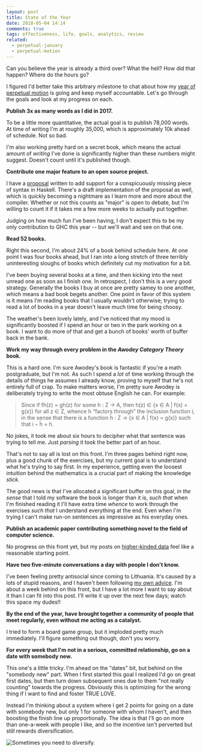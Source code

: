 ```yaml
---
layout: post
title: State of the Year
date: 2018-05-04 14:14
comments: true
tags: effectiveness, life, goals, analytics, review
related:
  - perpetual-january
  - perpetual-motion
---
```


Can you believe the year is already a third over? What the hell? How did that
happen? Where do the hours go?

I figured I'd better take this arbitrary milestone to chat about how my [year of
perpetual motion][motion] is going and keep myself accountable. Let's go
through the goals and look at my progress on each.

[motion]: /blog/perpetual-motion/


**Publish 3x as many words as I did in 2017.**

To be a little more quantitative, the actual goal is to publish 78,000 words. At
time of writing I'm at roughly 35,000, which is approximately 10k ahead of
schedule. Not so bad.

I'm also working pretty hard on a secret book, which means the actual amount of
*writing* I've done is significantly higher than these numbers might suggest.
Doesn't count until it's published though.


**Contribute one major feature to an open source project.**

I have a [proposal][proposal] written to add support for a conspicuously missing
piece of syntax in Haskell. There's a draft implementation of the proposal as
well, which is quickly becoming a nightmare as I learn more and more about the
compiler. Whether or not this counts as "major" is open to debate, but I'm
willing to count it if it takes me a few more weeks to actually put together.

Judging on how much fun I've been having, I don't expect this to be my only
contribution to GHC this year -- but we'll wait and see on that one.

[proposal]: https://github.com/ghc-proposals/ghc-proposals/pull/129


**Read 52 books.**

Right this second, I'm about 24% of a book behind schedule here. At one point I
was four books ahead, but I ran into a long stretch of three terribly
uninteresting sloughs of books which definitely cut my motivation for a bit.

I've been buying several books at a time, and then kicking into the next unread
one as soon as I finish one. In retrospect, I don't this is a very good
strategy. Generally the books I buy at once are pretty samey to one another,
which means a bad book begets another. One point in favor of this system is it
means I'm reading books that I usually wouldn't otherwise; trying to read a lot
of books in a year doesn't leave much time for being choosy.

The weather's been lovely lately, and I've noticed that my mood is significantly
boosted if I spend an hour or two in the park working on a book. I want to do
more of that and get a bunch of books' worth of buffer back in the bank.


**Work my way through every problem in the *Awodey Category Theory* book.**

This is a hard one. I'm sure Awodey's book is fantastic if you're a math
postgraduate, but I'm not. As such I spend a *lot* of time working through the
details of things he assumes I already know, proving to myself that he's not
entirely full of crap. To make matters worse, I'm pretty sure Awodey is
deliberately trying to write the most obtuse English he can. For example:

> Since if fh(z) = gh(z) for some h : Z → A, then h(z) ∈ {x ∈ A | f(x) = g(x)}
> for all z ∈ Z, whence h “factors through” the inclusion function i, in the
> sense that there is a function h̄ : Z → {x ∈ A | f(x) = g(x)} such that i ◦ h̄ =
> h.

No jokes, it took me about six hours to decipher what that sentence was trying
to tell me. Just *parsing* it took the better part of an hour.

That's not to say all is lost on this front. I'm three pages behind right now,
plus a good chunk of the exercises, but my current goal is to understand what
he's trying to say first. In my experience, getting even the loosest intuition
behind the mathematics is a crucial part of making the knowledge *stick.*

The good news is that I've allocated a significant buffer on this goal, *in the
sense* that I told my software the book is longer than it is, *such that* when
I'm finished reading it I'll have extra time *whence* to work through the
exercises *such that* I understand everything at the end. Even when I'm trying I
can't make run-on sentences as impressive as his everyday ones.


**Publish an academic paper contributing something novel to the field of
computer science.**

No progress on this front yet, but my posts on [higher-kinded data][hkd] feel
like a reasonable starting point.

[hkd]: http://reasonablypolymorphic.com/blog/higher-kinded-data/


**Have two five-minute conversations a day with people I don't know.**

I've been feeling pretty antisocial since coming to Lithuania. It's caused by a
lots of stupid reasons, and I haven't been following [my own
advice][neighborhoods]. I'm about a week behind on this front, but I have a lot
more I want to say about it than I can fit into this post. I'll write it
up over the next few days; watch this space my dudes!!

[neighborhoods]: /blog/neighborhoods/


**By the end of the year, have brought together a community of people that meet
regularly, even without me acting as a catalyst.**

I tried to form a board game group, but it imploded pretty much immediately.
I'll figure something out though, don't you worry.


**For every week that I'm not in a serious, committed relationship, go on a date
with somebody new.**

This one's a little tricky. I'm ahead on the "dates" bit, but behind on the
"somebody new" part. When I first started this goal I realized I'd go on great
first dates, but then turn down subsequent ones due to them "not really
counting" towards the progress. Obviously this is optimizing for the wrong
thing if I want to find and foster TRUE LOVE.

Instead I'm thinking about a system where I get 2 points for going on a date
with somebody new, but only 1 for someone with whom I haven't, and then boosting
the finish line up proportionally. The idea is that I'll go on more than
one-a-week with people I like, and so the incentive isn't perverted but still
rewards diversification.

![Sometimes you need to diversify.](/images/examine.png)

